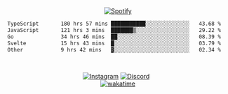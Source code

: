 &nbsp;<div align="center">
  [![Spotify](https://supakorn-spotify.vercel.app/api/spotify?background_color=0d1117&border_color=ffffff)](https://open.spotify.com/user/314ljfgc3h2e3vrqtbm3tq35t5zq?si=f93b8de147494e3a)
</div>

<!--START_SECTION:waka-->

```txt
TypeScript       180 hrs 57 mins ███████████░░░░░░░░░░░░░░   43.68 %
JavaScript       121 hrs 3 mins  ███████▒░░░░░░░░░░░░░░░░░   29.22 %
Go               34 hrs 46 mins  ██░░░░░░░░░░░░░░░░░░░░░░░   08.39 %
Svelte           15 hrs 43 mins  █░░░░░░░░░░░░░░░░░░░░░░░░   03.79 %
Other            9 hrs 42 mins   ▓░░░░░░░░░░░░░░░░░░░░░░░░   02.34 %
```

<!--END_SECTION:waka-->
&nbsp;<div align="center">
 [![Instagram](https://img.shields.io/badge/Instagram-E4405F?style=for-the-badge&logo=instagram&logoColor=white)](https://www.instagram.com/supakornigm/)
  [![Discord](https://img.shields.io/badge/Discord-7289DA?style=for-the-badge&logo=discord&logoColor=white)](https://discord.com/users/977487166609457172)
  &nbsp;<div>
      [![wakatime](https://wakatime.com/badge/user/b7ac4332-4784-4ad9-a872-febcac6558b4.svg)](https://wakatime.com/@b7ac4332-4784-4ad9-a872-febcac6558b4)
  </div>
</div>
